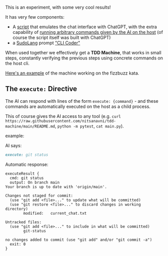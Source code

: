 This is an experiment, with some very cool results!

It has very few components:

-   A [script](./chat-and-execute.py) that emulates the chat interface with ChatGPT, with the extra capability of [running arbitrary commands given by the AI on the host](#the-execute-directive) (of course the script itself was built with ChatGPT)
-   a [SudoLang](https://github.com/paralleldrive/sudolang-llm-support/blob/b477188820678cdedc7dcf0cc9b5e526be277532/sudolang.sudo.md) prompt ["CLI Coder"](./sudo/cli-coder.sudo)

When used together we effectively get a **TDD Machine**, that works in small steps, constantly verifying the previous steps using concrete commands on the host cli.

[Here's an example](./fizzbuzz-chat-readable) of the machine working on the fizzbuzz kata.

## The `execute:` Directive

The AI can respond with lines of the form `execute: {command}` - and these commands are automatically executed on the host as a child process.

This of course gives the AI access to any tool (e.g. `curl https://raw.githubusercontent.com/nitsanavni/tdd-machine/main/README.md`, `python -m pytest`, `cat main.py`).

example:

AI says:

```markdown
execute: git status
```

Automatic response:

```
executeResult {
  cmd: git status
  output: On branch main
Your branch is up to date with 'origin/main'.

Changes not staged for commit:
  (use "git add <file>..." to update what will be committed)
  (use "git restore <file>..." to discard changes in working directory)
        modified:   current_chat.txt

Untracked files:
  (use "git add <file>..." to include in what will be committed)
        git-status

no changes added to commit (use "git add" and/or "git commit -a")
  exit: 0
}
```
